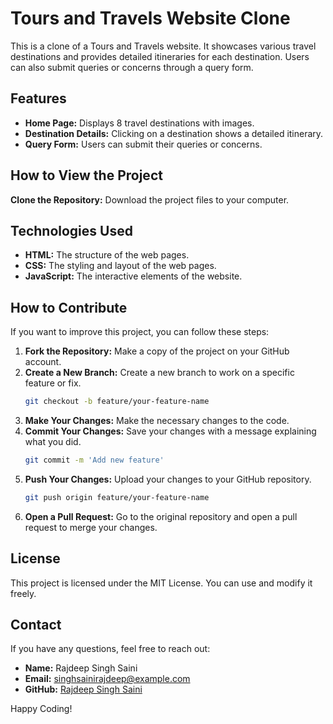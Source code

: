 # Tours and Travels Website Clone
This is a clone of a Tours and Travels website. It showcases various travel destinations and provides detailed itineraries for each destination. Users can also submit queries or concerns through a query form.


## Features
- **Home Page:** Displays 8 travel destinations with images.
- **Destination Details:** Clicking on a destination shows a detailed itinerary.
- **Query Form:** Users can submit their queries or concerns.


## How to View the Project
**Clone the Repository:** Download the project files to your computer.


## Technologies Used
- **HTML:** The structure of the web pages.
- **CSS:** The styling and layout of the web pages.
- **JavaScript:** The interactive elements of the website.


## How to Contribute
If you want to improve this project, you can follow these steps:
1. **Fork the Repository:** Make a copy of the project on your GitHub account.
2. **Create a New Branch:** Create a new branch to work on a specific feature or fix.
    ```bash
    git checkout -b feature/your-feature-name
    ```
3. **Make Your Changes:** Make the necessary changes to the code.
4. **Commit Your Changes:** Save your changes with a message explaining what you did.
    ```bash
    git commit -m 'Add new feature'
    ```
5. **Push Your Changes:** Upload your changes to your GitHub repository.
    ```bash
    git push origin feature/your-feature-name
    ```
6. **Open a Pull Request:** Go to the original repository and open a pull request to merge your changes.


## License
This project is licensed under the MIT License. You can use and modify it freely.


## Contact
If you have any questions, feel free to reach out:

- **Name:** Rajdeep Singh Saini
- **Email:** [singhsainirajdeep@example.com](mailto:singhsainirajdeep@example.com)
- **GitHub:** [Rajdeep Singh Saini](https://github.com/RajdeepSSaini)



Happy Coding!
